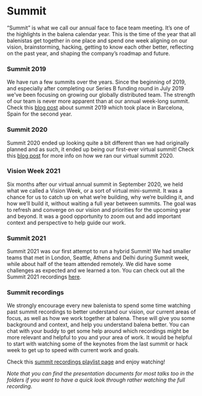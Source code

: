 # Summit
“Summit” is what we call our annual face to face team meeting. It’s one of the highlights in the balena calendar year. This is the time of the year that all balenistas get together in one place and spend one week aligning on our vision, brainstorming, hacking, getting to know each other better, reflecting on the past year, and shaping the company’s roadmap and future.  

### Summit 2019
We have run a few summits over the years. Since the beginning of 2019, and especially after completing our Series B funding round in July 2019 we've been focusing on growing our globally distributed team. The strength of our team is never more apparent than at our annual week-long summit. Check this [blog post](https://www.balena.io/blog/summit-2019-barcelona-thats-a-wrap/) about summit 2019 which took place in Barcelona, Spain for the second year. 

### Summit 2020
Summit 2020 ended up looking quite a bit different than we had originally planned and as such, it ended up being our first-ever virtual summit! Check this [blog post](https://www.balena.io/blog/how-we-ran-a-virtual-summit-for-100-people/) for more info on how we ran our virtual summit 2020.

### Vision Week 2021
Six months after our virtual annual summit in September 2020, we held what we called a Vision Week, or a sort of virtual mini-summit. It was a chance for us to catch up on what we’re building, why we’re building it, and how we’ll build it, without waiting a full year between summits. The goal was to refresh and converge on our vision and priorities for the upcoming year and beyond. It was a good opportunity to zoom out and add important context and perspective to help guide our work.

### Summit 2021
Summit 2021 was our first attempt to run a hybrid Summit! We had smaller teams that met in London, Seattle, Athens and Delhi during Summit week, while about half of the team attended remotely. We did have some challenges as expected and we learned a ton. You can check out all the Summit 2021 recordings [here](https://drive.google.com/drive/u/1/folders/1Nm2pIsitmnP7iC-XK0y8Q1isV38yBLUy).


### Summit recordings
We strongly encourage every new balenista to spend some time watching past summit recordings to better understand our vision, our current areas of focus, as well as how we work together at balena. These will give you some background and context, and help you understand balena better. You can chat with your buddy to get some help around which recordings might be more relevant and helpful to you and your area of work. It would be helpful to start with watching some of the keynotes from the last summit or hack week to get up to speed with current work and goals. 

Check this [summit recordings playlist page](https://github.com/balena-io/balena-io/wiki/Summit-recordings-playlist) and enjoy watching! 

_Note that you can find the presentation documents for most talks too in the folders if you want to have a quick look through rather watching the full recording._